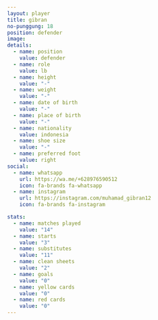 ```yaml
---
layout: player
title: gibran
no-punggung: 18
position: defender
image: 
details:
  - name: position
    value: defender
  - name: role
    value: lb
  - name: height
    value: "-"
  - name: weight
    value: "-"
  - name: date of birth
    value: "-"
  - name: place of birth
    value: "-"
  - name: nationality
    value: indonesia
  - name: shoe size
    value: "-"
  - name: preferred foot
    value: right
social:
  - name: whatsapp
    url: https://wa.me/+628976590512
    icon: fa-brands fa-whatsapp
  - name: instagram
    url: https://instagram.com/muhamad_gibran12
    icon: fa-brands fa-instagram

stats:
  - name: matches played
    value: "14"
  - name: starts
    value: "3"
  - name: substitutes
    value: "11"
  - name: clean sheets
    value: "2"
  - name: goals
    value: "0"
  - name: yellow cards
    value: "0"
  - name: red cards
    value: "0"
---
```

